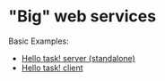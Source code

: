 # "Big" web services

Basic Examples:
* [Hello task! server (standalone)](hellows-jar)
* [Hello task! client](hellows-cli-ws)

